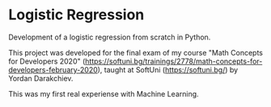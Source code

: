 # Logistic Regression
Development of a logistic regression from scratch in Python.

This project was developed for the final exam of my course "Math Concepts for Developers 2020" (https://softuni.bg/trainings/2778/math-concepts-for-developers-february-2020), taught at SoftUni (https://softuni.bg/) by Yordan Darakchiev. 

This was my first real experiense with Machine Learning. 
